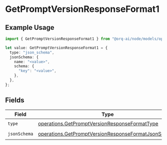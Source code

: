 # GetPromptVersionResponseFormat1

## Example Usage

```typescript
import { GetPromptVersionResponseFormat1 } from "@orq-ai/node/models/operations";

let value: GetPromptVersionResponseFormat1 = {
  type: "json_schema",
  jsonSchema: {
    name: "<value>",
    schema: {
      "key": "<value>",
    },
  },
};
```

## Fields

| Field                                                                                                                      | Type                                                                                                                       | Required                                                                                                                   | Description                                                                                                                |
| -------------------------------------------------------------------------------------------------------------------------- | -------------------------------------------------------------------------------------------------------------------------- | -------------------------------------------------------------------------------------------------------------------------- | -------------------------------------------------------------------------------------------------------------------------- |
| `type`                                                                                                                     | [operations.GetPromptVersionResponseFormatType](../../models/operations/getpromptversionresponseformattype.md)             | :heavy_check_mark:                                                                                                         | N/A                                                                                                                        |
| `jsonSchema`                                                                                                               | [operations.GetPromptVersionResponseFormatJsonSchema](../../models/operations/getpromptversionresponseformatjsonschema.md) | :heavy_check_mark:                                                                                                         | N/A                                                                                                                        |
